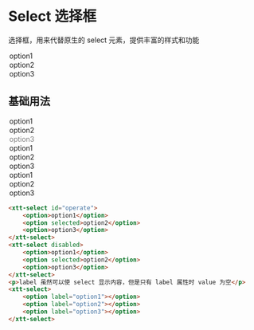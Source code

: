 <script setup>
import { onMounted, onUnmounted } from 'vue'
import "./css/com.css"
import GUI from "lil-gui";

let gui;

onMounted(async () => {
	await Promise.all([
		import("../../dist/xtt-tooltip.js"),
		import("../../dist/xtt-icon.js"),
		import("../../dist/xtt-button.js"),
		import("../../dist/xtt-select.js"),
	])

	const operate = document.getElementById("operate");

	gui = new GUI({
		container: document.querySelector(".operate-wrapper")
	});

	const obj = {
		value: operate.value,
		options: "option2",
		disabled: false,
		option1: {
			value: "option1",
			disabled: false,
			label: "option1"
		},
		option2: {
			value: "option2",
			disabled: false,
			label: "option2"
		},
		option3: {
			value: "option3",
			disabled: false,
			label: "option3"
		},
	};

	const valueController = gui.add(obj, "value")

	operate.addEventListener("change", (e) => {
		valueController.setValue(e.target.value);
	});

	gui.add(obj, "options", ["option1", "option2", "option3" ]).onChange((v) => {
		valueController.setValue(obj[v].value);
		operate.value = v;
	});

	gui.add(obj, "disabled").onChange((v) => {
		operate.disabled = v;
	});


	const option1 = gui.addFolder("option1");
	option1.add(obj.option1, "value").onChange((v) => {
		operate.querySelector("option").value = v;
	});
	option1.add(obj.option1, "disabled").onChange((v) => {
		operate.querySelector("option").disabled = v;
	});
	option1.add(obj.option1, "label").onChange((v) => {
		operate.querySelector("option").label = v;
	});

	const option2 = gui.addFolder("option2");
	option2.add(obj.option2, "value").onChange((v) => {
		operate.querySelectorAll("option")[1].value = v;
	});
	option2.add(obj.option2, "disabled").onChange((v) => {
		operate.querySelectorAll("option")[1].disabled = v;
	});
	option2.add(obj.option2, "label").onChange((v) => {
		operate.querySelectorAll("option")[1].label = v;
	});

	const option3 = gui.addFolder("option3");
	option3.add(obj.option3, "value").onChange((v) => {
		operate.querySelectorAll("option")[2].value = v;
	});
	option3.add(obj.option3, "disabled").onChange((v) => {
		operate.querySelectorAll("option")[2].disabled = v;
	});
	option3.add(obj.option3, "label").onChange((v) => {
		operate.querySelectorAll("option")[2].label = v;
	});
});

onUnmounted(() => {
	gui.destroy();
});
</script>

# Select 选择框

选择框，用来代替原生的 select 元素，提供丰富的样式和功能

<section class="operate-wrapper">
	<div class="operate-content">
		<xtt-select id="operate">
			<option>option1</option>
			<option selected>option2</option>
			<option>option3</option>
		</xtt-select>
	</div>
</section>

## 基础用法

<section class="wrap">
	<xtt-select>
		<option>option1</option>
		<option selected>option2</option>
		<option disabled>option3</option>
	</xtt-select>
	<xtt-select disabled>
		<option>option1</option>
		<option selected>option2</option>
		<option>option3</option>
	</xtt-select>
	<xtt-select>
		<option label="option1"></option>
		<option label="option2"></option>
		<option label="option3"></option>
	</xtt-select>
</section>

```html
<xtt-select id="operate">
	<option>option1</option>
	<option selected>option2</option>
	<option>option3</option>
</xtt-select>
<xtt-select disabled>
	<option>option1</option>
	<option selected>option2</option>
	<option>option3</option>
</xtt-select>
<p>label 虽然可以使 select 显示内容，但是只有 label 属性时 value 为空</p>
<xtt-select>
	<option label="option1"></option>
	<option label="option2"></option>
	<option label="option3"></option>
</xtt-select>
```
